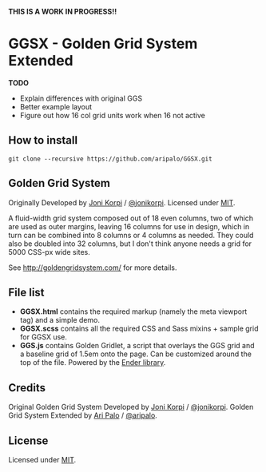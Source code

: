 **THIS IS A WORK IN PROGRESS!!**

# GGSX - Golden Grid System Extended

**TODO**
- Explain differences with original GGS
- Better example layout
- Figure out how 16 col grid units work when 16 not active

## How to install

`git clone --recursive https://github.com/aripalo/GGSX.git`


## Golden Grid System

Originally Developed by [Joni Korpi](http://jonikorpi.com/) / [@jonikorpi](http://twitter.com/jonikorpi/). Licensed under [MIT](http://opensource.org/licenses/mit-license.php).

A fluid-width grid system composed out of 18 even columns, two of which are used as outer margins, leaving 16 columns for use in design, which in turn can be combined into 8 columns or 4 columns as needed. They could also be doubled into 32 columns, but I don't think anyone needs a grid for 5000 CSS-px wide sites.

See http://goldengridsystem.com/ for more details.

## File list

- **GGSX.html** contains the required markup (namely the meta viewport tag) and a simple demo.
- **GGSX.scss** contains all the required CSS and Sass mixins + sample grid for GGSX use.
- **GGS.js** contains Golden Gridlet, a script that overlays the GGS grid and a baseline grid of 1.5em onto the page. Can be customized around the top of the file. Powered by the [Ender library](http://ender.no.de/).

## Credits


Original Golden Grid System Developed by [Joni Korpi](http://jonikorpi.com/) / [@jonikorpi](http://twitter.com/jonikorpi/).
Golden Grid System Extended by [Ari Palo](http://aripalo.fi/) / [@aripalo](http://twitter.com/aripalo/).


## License
Licensed under [MIT](http://opensource.org/licenses/mit-license.php).
